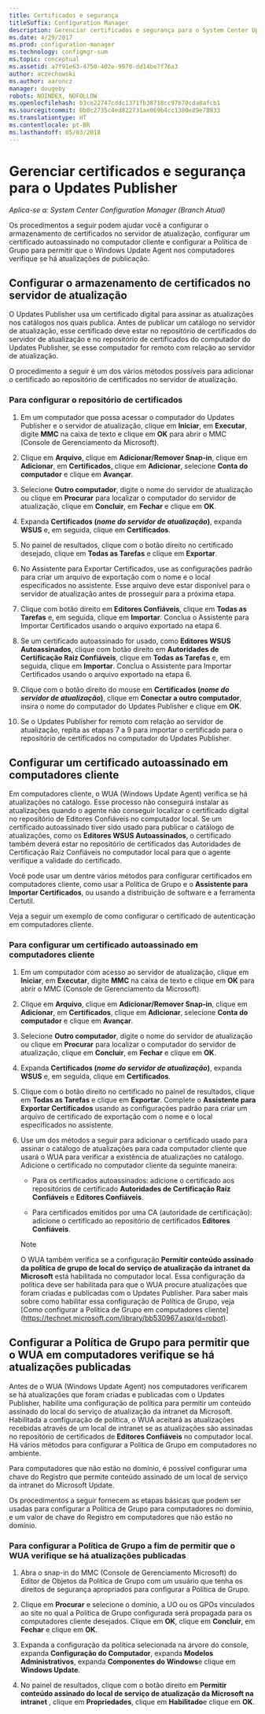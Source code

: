 ```yaml
---
title: Certificados e segurança
titleSuffix: Configuration Manager
description: Gerenciar certificados e segurança para o System Center Updates Publisher
ms.date: 4/29/2017
ms.prod: configuration-manager
ms.technology: configmgr-sum
ms.topic: conceptual
ms.assetid: a7f91e63-4750-402e-9970-dd14be7f76a3
author: aczechowski
ms.author: aaroncz
manager: dougeby
robots: NOINDEX, NOFOLLOW
ms.openlocfilehash: b3ce22747cddc1371fb38718cc97b70cda8afcb1
ms.sourcegitcommit: 0b0c2735c4ed822731ae069b4cc1380e89e78933
ms.translationtype: HT
ms.contentlocale: pt-BR
ms.lasthandoff: 05/03/2018
---
```

# <a name="manage-certificates-and-security-for-updates-publisher"></a>Gerenciar certificados e segurança para o Updates Publisher

*Aplica-se a: System Center Configuration Manager (Branch Atual)*

Os procedimentos a seguir podem ajudar você a configurar o armazenamento de certificados no servidor de atualização, configurar um certificado autoassinado no computador cliente e configurar a Política de Grupo para permitir que o Windows Update Agent nos computadores verifique se há atualizações de publicação.

## <a name="configure-the-certificate-store-on-the-update-server"></a>Configurar o armazenamento de certificados no servidor de atualização
 O Updates Publisher usa um certificado digital para assinar as atualizações nos catálogos nos quais publica. Antes de publicar um catálogo no servidor de atualização, esse certificado deve estar no repositório de certificados do servidor de atualização e no repositório de certificados do computador do Updates Publisher, se esse computador for remoto com relação ao servidor de atualização.

O procedimento a seguir é um dos vários métodos possíveis para adicionar o certificado ao repositório de certificados no servidor de atualização.

### <a name="to-configure-the-certificate-store"></a>Para configurar o repositório de certificados
1.  Em um computador que possa acessar o computador do Updates Publisher e o servidor de atualização, clique em **Iniciar**, em **Executar**, digite **MMC** na caixa de texto e clique em **OK** para abrir o MMC (Console de Gerenciamento da Microsoft).

2.  Clique em **Arquivo**, clique em **Adicionar/Remover Snap-in**, clique em **Adicionar**, em **Certificados**, clique em **Adicionar**, selecione **Conta do computador** e clique em **Avançar**.

3.  Selecione **Outro computador**, digite o nome do servidor de atualização ou clique em **Procurar** para localizar o computador do servidor de atualização, clique em **Concluir**, em **Fechar** e clique em **OK**.

4.  Expanda **Certificados (*nome do servidor de atualização*)**, expanda **WSUS** e, em seguida, clique em **Certificados**.

5.  No painel de resultados, clique com o botão direito no certificado desejado, clique em **Todas as Tarefas** e clique em **Exportar**.

6.  No Assistente para Exportar Certificados, use as configurações padrão para criar um arquivo de exportação com o nome e o local especificados no assistente. Esse arquivo deve estar disponível para o servidor de atualização antes de prosseguir para a próxima etapa.

7.  Clique com botão direito em **Editores Confiáveis**, clique em **Todas as Tarefas** e, em seguida, clique em **Importar**. Conclua o Assistente para Importar Certificados usando o arquivo exportado na etapa 6.

8.  Se um certificado autoassinado for usado, como **Editores WSUS Autoassinados**, clique com botão direito em **Autoridades de Certificação Raiz Confiáveis**, clique em **Todas as Tarefas** e, em seguida, clique em **Importar**. Conclua o Assistente para Importar Certificados usando o arquivo exportado na etapa 6.

9.  Clique com o botão direito do mouse em **Certificados (*nome do servidor de atualização*)**, clique em **Conectar a outro computador**, insira o nome do computador do Updates Publisher e clique em **OK**.

10. Se o Updates Publisher for remoto com relação ao servidor de atualização, repita as etapas 7 a 9 para importar o certificado para o repositório de certificados no computador do Updates Publisher.



## <a name="configure-a-self-signing-certificate-on-client-computers"></a>Configurar um certificado autoassinado em computadores cliente
Em computadores cliente, o WUA (Windows Update Agent) verifica se há atualizações no catálogo. Esse processo não conseguirá instalar as atualizações quando o agente não conseguir localizar o certificado digital no repositório de Editores Confiáveis no computador local. Se um certificado autoassinado tiver sido usado para publicar o catálogo de atualizações, como os **Editores WSUS Autoassinados**, o certificado também deverá estar no repositório de certificados das Autoridades de Certificação Raiz Confiáveis no computador local para que o agente verifique a validade do certificado.

Você pode usar um dentre vários métodos para configurar certificados em computadores cliente, como usar a Política de Grupo e o **Assistente para Importar Certificados**, ou usando a distribuição de software e a ferramenta Certutil.

Veja a seguir um exemplo de como configurar o certificado de autenticação em computadores cliente.

### <a name="to-configure-a-self-signing-certificate-on-client-computers"></a>Para configurar um certificado autoassinado em computadores cliente
1.  Em um computador com acesso ao servidor de atualização, clique em **Iniciar**, em **Executar**, digite **MMC** na caixa de texto e clique em **OK** para abrir o MMC (Console de Gerenciamento da Microsoft).

2.  Clique em **Arquivo**, clique em **Adicionar/Remover Snap-in**, clique em **Adicionar**, em **Certificados**, clique em **Adicionar**, selecione **Conta do computador** e clique em **Avançar**.

3.  Selecione **Outro computador**, digite o nome do servidor de atualização ou clique em **Procurar** para localizar o computador do servidor de atualização, clique em **Concluir**, em **Fechar** e clique em **OK**.

4.  Expanda **Certificados (*nome do servidor de atualização*)**, expanda **WSUS** e, em seguida, clique em **Certificados**.

5.  Clique com o botão direito no certificado no painel de resultados, clique em **Todas as Tarefas** e clique em **Exportar**. Complete o **Assistente para Exportar Certificados** usando as configurações padrão para criar um arquivo de certificado de exportação com o nome e o local especificados no assistente.

6.  Use um dos métodos a seguir para adicionar o certificado usado para assinar o catálogo de atualizações para cada computador cliente que usará o WUA para verificar a existência de atualizações no catálogo. Adicione o certificado no computador cliente da seguinte maneira:

    -   Para os certificados autoassinados: adicione o certificado aos repositórios de certificado **Autoridades de Certificação Raiz Confiáveis** e **Editores Confiáveis**.

    -   Para certificados emitidos por uma CA (autoridade de certificação): adicione o certificado ao repositório de certificados **Editores Confiáveis**.

    > [!NOTE]
    > O WUA também verifica se a configuração **Permitir conteúdo assinado da política de grupo de local do serviço de atualização da intranet da Microsoft** está habilitada no computador local. Essa configuração da política deve ser habilitada para que o WUA procure atualizações que foram criadas e publicadas com o Updates Publisher. Para saber mais sobre como habilitar essa configuração de Política de Grupo, veja [Como configurar a Política de Grupo em computadores cliente] (https://technet.microsoft.com/library/bb530967.aspx(d=robot).



## <a name="configuring-group-policy-to-allow-wua-on-computers-to-scan-for-published-updates"></a>Configurar a Política de Grupo para permitir que o WUA em computadores verifique se há atualizações publicadas
Antes de o WUA (Windows Update Agent) nos computadores verificarem se há atualizações que foram criadas e publicadas com o Updates Publisher, habilite uma configuração de política para permitir um conteúdo assinado do local do serviço de atualização da intranet da Microsoft. Habilitada a configuração de política, o WUA aceitará as atualizações recebidas através de um local de intranet se as atualizações são assinadas no repositório de certificados de **Editores Confiáveis** no computador local. Há vários métodos para configurar a Política de Grupo em computadores no ambiente.

Para computadores que não estão no domínio, é possível configurar uma chave do Registro que permite conteúdo assinado de um local de serviço da intranet do Microsoft Update.

Os procedimentos a seguir fornecem as etapas básicas que podem ser usadas para configurar a Política de Grupo para computadores no domínio, e um valor de chave do Registro em computadores que não estão no domínio.

### <a name="to-configure-group-policy-to-allow-wua-to-scan-for-published-updates"></a>Para configurar a Política de Grupo a fim de permitir que o WUA verifique se há atualizações publicadas
1.  Abra o snap-in do MMC (Console de Gerenciamento Microsoft) do Editor de Objetos da Política de Grupo com um usuário que tenha os direitos de segurança apropriados para configurar a Política de Grupo.

2.  Clique em **Procurar** e selecione o domínio, a UO ou os GPOs vinculados ao site no qual a Política de Grupo configurada será propagada para os computadores cliente desejados. Clique em **OK**, clique em **Concluir**, em **Fechar** e clique em **OK**.

3.  Expanda a configuração da política selecionada na árvore do console, expanda **Configuração do Computador**, expanda **Modelos Administrativos**, expanda **Componentes do Windows**e clique em **Windows Update**.

4.  No painel de resultados, clique com o botão direito em **Permitir conteúdo assinado do local de serviço de atualização da Microsoft na intranet** , clique em **Propriedades**, clique em **Habilitado**e clique em **OK**.
